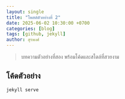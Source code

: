 ```yaml
---
layout: single
title: "โพสต์ตัวอย่างที่ 2"
date: 2025-06-02 10:30:00 +0700
categories: [blog]
tags: [github, jekyll]
author: สุรพงศ์
---
```


> บทความตัวอย่างที่สอง พร้อมโค้ดและสไตล์ที่สวยงาม

## โค้ดตัวอย่าง

```bash
jekyll serve
```
